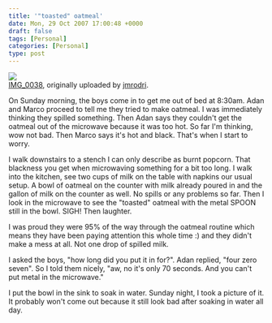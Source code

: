 ```yaml
---
title: '"toasted" oatmeal'
date: Mon, 29 Oct 2007 17:00:48 +0000
draft: false
tags: [Personal]
categories: [Personal]
type: post
---
```


[![](http://farm3.static.flickr.com/2418/1799288832_b86333da09.jpg)](http://www.flickr.com/photos/jmrodri/1799288832/ "photo sharing")  
[IMG\_0038](http://www.flickr.com/photos/jmrodri/1799288832/), originally uploaded by [jmrodri](http://www.flickr.com/people/jmrodri/).

On Sunday morning, the boys come in to get me out of bed at 8:30am. Adan and Marco proceed to tell me they tried to make oatmeal. I was immediately thinking they spilled something. Then Adan says they couldn't get the oatmeal out of the microwave because it was too hot. So far I'm thinking, wow not bad. Then Marco says it's hot and black. That's when I start to worry.  
  
I walk downstairs to a stench I can only describe as burnt popcorn. That blackness you get when microwaving something for a bit too long. I walk into the kitchen, see two cups of milk on the table with napkins our usual setup. A bowl of oatmeal on the counter with milk already poured in and the gallon of milk on the counter as well. No spills or any problems so far. Then I look in the microwave to see the "toasted" oatmeal with the metal SPOON still in the bowl. SIGH! Then laughter.  
  
I was proud they were 95% of the way through the oatmeal routine which means they have been paying attention this whole time :) and they didn't make a mess at all. Not one drop of spilled milk.  
  
I asked the boys, "how long did you put it in for?". Adan replied, "four zero seven". So I told them nicely, "aw, no it's only 70 seconds. And you can't put metal in the microwave."  
  
I put the bowl in the sink to soak in water. Sunday night, I took a picture of it. It probably won't come out because it still look bad after soaking in water all day.